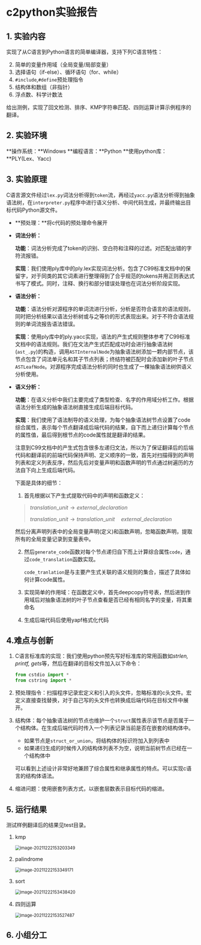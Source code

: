# c2python实验报告

## 1. 实验内容

实现了从C语言到Python语言的简单编译器，支持下列C语言特性：

2. 简单的变量作用域（全局变量/局部变量）
3. 选择语句（if-else）、循环语句（for、while）
3. `#include`,`#define`预处理指令
4. 结构体和数组（非指针）
5. 浮点数、科学计数法

给出测例，实现了回文检测、排序、KMP字符串匹配、四则运算计算示例程序的翻译。

## 2. 实验环境

**操作系统：**Windows
		**编程语言：**Python
		**使用python库：**PLY(Lex、Yacc)

## 3. 实验原理

C语言源文件经过`lex.py`词法分析得到`token`流，再经过`yacc.py`语法分析得到抽象语法树，在`interpreter.py`程序中进行语义分析、中间代码生成，并最终输出目标代码Python源文件。

* **预处理：**将c代码的预处理命令展开

* **词法分析：**

  **功能**：词法分析完成了token的识别、空白符和注释的过滤。对匹配出错的字符流报错。

  **实现**：我们使用ply库中的ply.lex实现词法分析。包含了C99标准文档中的保留字，对于同类的其它词素进行整理得到了合乎规范的tokens并用正则表达式书写了模式。同时，注释、换行和部分错误处理也在词法分析阶段实现。

* **语法分析：**

  **功能**：语法分析对源程序的单词流进行分析，分析是否符合语言的语法规则，同时把分析结果以语法分析树或与之等价的形式表现出来。对于不符合语法规则的单词流报告语法错误。

  **实现**：使用ply库中的ply.yacc实现，语法的产生式规则整体参考了C99标准文档中的语法规则。我们在文法产生式匹配成功时会进行抽象语法树(`ast_.py`)的构造，调用`ASTInternalNode`为抽象语法树添加一颗内部节点，该节点包含了词法单元名和其子节点列表；终结符被匹配时会添加新的叶子节点`ASTLeafNode`。对源程序完成语法分析的同时也生成了一棵抽象语法树供语义分析使用。

* **语义分析：**

  **功能**：在语义分析中我们主要完成了类型检查、名字的作用域分析工作。根据语法分析生成的抽象语法树直接生成后端目标代码。

  **实现**：我们使用了语法制导的语义处理，为每个抽象语法树节点设置了code综合属性，表示每个节点翻译成后端代码的结果，自下而上递归计算每个节点的属性值，最后得到根节点的code属性就是翻译的结果。

  注意到C99文档中的产生式包含很多左递归文法，所以为了保证翻译后的后端代码和翻译前的前端代码保持声明、定义顺序的一致，首先对扫描得到的声明列表和定义列表反序，然后先后对变量声明和函数声明的节点通过树遍历的方法自下向上生成后端代码。

  下面是具体的细节：

  1. 首先根据以下产生式提取代码中的声明和函数定义：

    >$translation\_unit  \rightarrow external\_declaration$​
    >
    >$translation\_unit  \rightarrow translation\_unit \quad external\_declaration$

    然后分离声明列表中的全局变量声明(定义)和函数声明，忽略函数声明，提取所有的全局变量记录到变量表中。

  2. 然后`generate_code`函数对每个节点递归自下而上计算综合属性`code`，通过`code_translation`函数实现。

     `code_tranlation`是与主要产生式关联的语义规则的集合，描述了具体如何计算code属性。

  3. 实现简单的作用域：在函数定义中，首先deepcopy符号表，然后进到作用域后对抽象语法树的叶子节点查看是否已经有相同名字的变量，将其重命名

  4. 生成后端代码后使用yapf格式化代码

## 4.难点与创新

1. C语言标准库的实现：我们使用python预先写好标准库的常用函数如*strlen, printf, gets*等，然后在翻译的目标文件加入以下命令：

   ```python
   from cstdio import *
   from cstring import *
   ```

2. 预处理指令：扫描程序记录宏定义和引入的头文件，忽略标准的c头文件。宏定义直接查找替换，对于自己写的头文件也转换成后端代码在目标文件中展开。

3. 结构体：每个抽象语法树的节点也维护一个`struct`属性表示该节点是否属于一个结构体。在生成后端代码时传入一个列表记录当前是否在嵌套的结构体中。

   * 如果节点是`struct_or_union`，将结构体的标识符加入到列表中
   * 如果递归生成的时候传入的结构体列表不为空，说明当前树节点已经在一个结构体中

   可以看到上述设计非常好地兼顾了综合属性和继承属性的特点。可以实现c语言的结构体语法。

4. 缩进问题：使用嵌套列表方式，以嵌套层数表示目标代码的缩进。

## 5. 运行结果

测试样例翻译后的结果见test目录。

1. kmp

   <img src="C:\Users\ylf\AppData\Roaming\Typora\typora-user-images\image-20211222153203349.png" alt="image-20211222153203349" style="zoom:80%;" />

2. palindrome

   <img src="C:\Users\ylf\AppData\Roaming\Typora\typora-user-images\image-20211222153349171.png" alt="image-20211222153349171" style="zoom:80%;" />

3. sort

   <img src="C:\Users\ylf\AppData\Roaming\Typora\typora-user-images\image-20211222153438420.png" alt="image-20211222153438420" style="zoom:80%;" />

4. 四则运算

   <img src="C:\Users\ylf\AppData\Roaming\Typora\typora-user-images\image-20211222153527487.png" alt="image-20211222153527487" style="zoom:80%;" />

## 6. 小组分工



